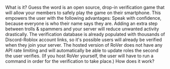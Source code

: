 What is it?
Guess the word is an open source, drop-in verification game that will allow your members to safely play the game on their smartphone. This empowers the user with the following advantages:
Speak with confidence, because everyone is who their name says they are.
Adding an extra step between trolls & spammers and your server will reduce unwanted activity drastically.
The verification database is already populated with thousands of Discord-Roblox account links, so it's possible users will already be verified when they join your server.
The hosted version of RoVer does not have any API rate limiting and will automatically be able to update roles the second the user verifies. (If you host RoVer yourself, the user will have to run a command in order for the verification to take place.)
How does it work?
